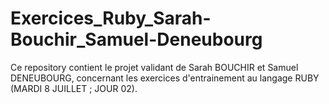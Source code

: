 # Exercices_Ruby_Sarah-Bouchir_Samuel-Deneubourg
Ce repository contient le projet validant de Sarah BOUCHIR et Samuel DENEUBOURG, concernant les exercices d'entrainement au langage RUBY (MARDI 8 JUILLET ; JOUR 02).
